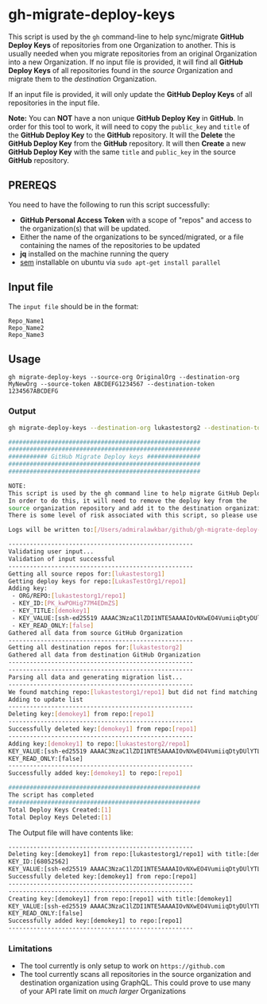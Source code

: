 # gh-migrate-deploy-keys

This script is used by the `gh` command-line to help sync/migrate **GitHub Deploy Keys** of repositories from one Organization to another. This is usually needed when you migrate repositories from an original Organization into a new Organization.
If no input file is provided, it will find all **GitHub Deploy Keys** of all repositories found in the *source* Organization  and migrate them to the *destination* Organization.

If an input file is provided, it will only update the **GitHub Deploy Keys** of all repositories in the input file.

**Note:** You can **NOT** have a non unique **GitHub Deploy Key** in **GitHub**.
In order for this tool to work, it will need to copy the `public_key` and `title` of the **GitHub Deploy Key** to the **GitHub** repository. It will the **Delete** the **GitHub Deploy Key** from the **GitHub** repository. It will then **Create** a new **GitHub Deploy Key** with the same `title` and `public_key` in the source **GitHub** repository.

## PREREQS

You need to have the following to run this script successfully:
- **GitHub Personal Access Token** with a scope of "repos" and access to the organization(s) that will be updated.
- Either the name of the organizations to be synced/migrated, or a file containing the names of the repositories to be updated
- **jq** installed on the machine running the query
- [sem](https://www.gnu.org/software/parallel/) installable on ubuntu via `sudo apt-get install parallel`

## Input file

The `input file` should be in the format:
```csv
Repo_Name1
Repo_Name2
Repo_Name3
```

## Usage

`gh migrate-deploy-keys --source-org OriginalOrg --destination-org MyNewOrg --source-token ABCDEFG1234567 --destination-token 1234567ABCDEFG`

### Output

```bash
gh migrate-deploy-keys --destination-org lukastestorg2 --destination-token <REDACTED> --source-org lukastestorg1 --source-token <REDACTED>

######################################################
######################################################
########### GitHub Migrate Deploy keys ###############
######################################################
######################################################

NOTE:
This script is used by the gh command line to help migrate GitHub Deploy Keys
In order to do this, it will need to remove the deploy key from the
source organization repository and add it to the destination organization repository.
There is some level of risk associated with this script, so please use it with caution.

Logs will be written to:[/Users/admiralawkbar/github/gh-migrate-deploy-keys/gh-migrate-deploy-keys-1656617536.log]

----------------------------------------------------
Validating user input...
Validation of input successful
----------------------------------------------------
Getting all source repos for:[lukastestorg1]
Getting deploy keys for repo:[LukasTestOrg1/repo1]
Adding key:
 - ORG/REPO:[lukastestorg1/repo1]
 - KEY_ID:[PK_kwPOHig77M4EDmZS]
 - KEY_TITLE:[demokey1]
 - KEY_VALUE:[ssh-ed25519 AAAAC3NzaC1lZDI1NTE5AAAAIOvNXwEO4VumiiqDtyDUlYTLuIDpcNLDNupVxZqZt6x/]
 - KEY_READ_ONLY:[false]
Gathered all data from source GitHub Organization
----------------------------------------------------
Getting all destination repos for:[lukastestorg2]
Gathered all data from destination GitHub Organization
----------------------------------------------------
----------------------------------------------------
Parsing all data and generating migration list...
----------------------------------------------------
We found matching repo:[lukastestorg1/repo1] but did not find matching key:[demokey1] at:[lukastestorg2/repo1]
Adding to update list
----------------------------------------------------
Deleting key:[demokey1] from repo:[repo1]
----------------------------------------------------
Successfully deleted key:[demokey1] from repo:[repo1]
----------------------------------------------------
Adding key:[demokey1] to repo:[lukastestorg2/repo1]
KEY_VALUE:[ssh-ed25519 AAAAC3NzaC1lZDI1NTE5AAAAIOvNXwEO4VumiiqDtyDUlYTLuIDpcNLDNupVxZqZt6x/]
KEY_READ_ONLY:[false]
----------------------------------------------------
Successfully added key:[demokey1] to repo:[repo1]

######################################################
The script has completed
######################################################
Total Deploy Keys Created:[1]
Total Deploy Keys Deleted:[1]
```

The Output file will have contents like:

```txt
----------------------------------------------------
Deleting key:[demokey1] from repo:[lukastestorg1/repo1] with title:[demokey1]
KEY_ID:[68052562]
KEY_VALUE:[ssh-ed25519 AAAAC3NzaC1lZDI1NTE5AAAAIOvNXwEO4VumiiqDtyDUlYTLuIDpcNLDNupVxZqZt6x/]
Successfully deleted key:[demokey1] from repo:[repo1]
----------------------------------------------------
----------------------------------------------------
Creating key:[demokey1] from repo:[repo1] with title:[demokey1]
KEY_VALUE:[ssh-ed25519 AAAAC3NzaC1lZDI1NTE5AAAAIOvNXwEO4VumiiqDtyDUlYTLuIDpcNLDNupVxZqZt6x/]
KEY_READ_ONLY:[false]
Successfully added key:[demokey1] to repo:[repo1]
----------------------------------------------------
```

### Limitations

- The tool currently is only setup to work on `https://github.com`
- The tool currently scans all repositories in the source organization and destination organization using GraphQL. This could prove to use many of your API rate limit on *much larger* Organizations
